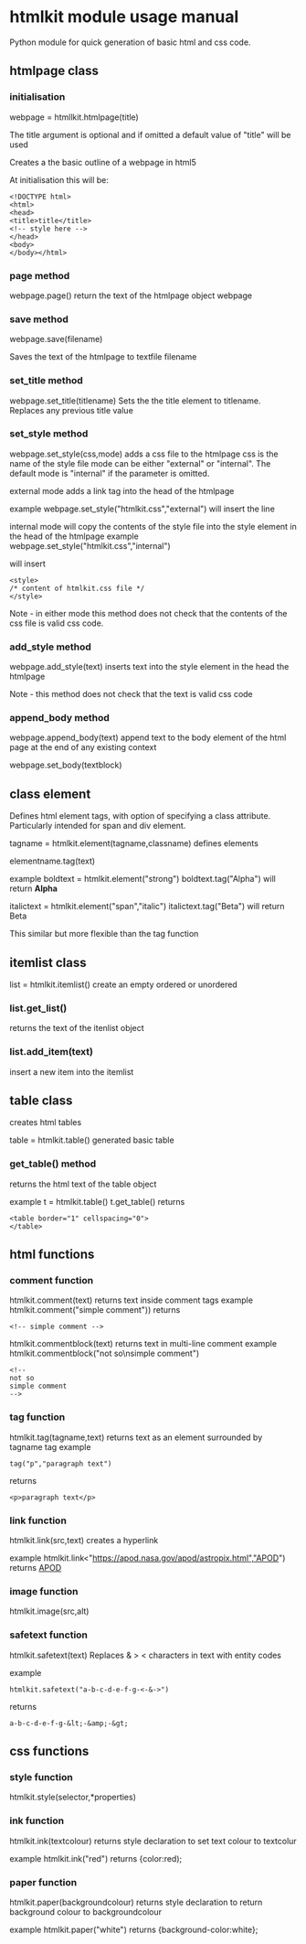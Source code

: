 # htmlkit module usage manual

Python module for quick generation of basic html and css code.

## htmlpage class

### initialisation
webpage = htmllkit.htmlpage(title)

The title argument is optional and if omitted a default value of "title" will be used

Creates a the basic outline of a webpage in html5

At initialisation this will be:
```
<!DOCTYPE html>
<html>
<head>
<title>title</title>
<!-- style here -->
</head>
<body>
</body></html>
```

### page method
webpage.page()
return the text of the htmlpage object webpage

### save method
webpage.save(filename)

Saves the text of the htmlpage to textfile filename

### set_title method
webpage.set_title(titlename)
Sets the the title element to titlename. Replaces any previous title value


### set_style method
webpage.set_style(css,mode)
adds a css file to the htmlpage
css is the name of the style file
mode can be either "external" or "internal". The default mode is "internal" if the parameter is omitted.

external mode adds a link tag into the head of the htmlpage

example
webpage.set_style("htmlkit.css","external")
will insert the line 
<link rel="stylesheet" href="htmlkit.css">

internal mode will copy the contents of the style file into the style element in the head of the htmlpage
example
webpage.set_style("htmlkit.css","internal")

will insert
```
<style>
/* content of htmlkit.css file */
</style>
```
Note - in either mode this method does not check that the contents of the css file is valid css code.

### add_style method
webpage.add_style(text)
inserts text into the style element in the head the htmlpage

Note - this method does not check that the text is valid css code


### append_body method
webpage.append_body(text)
append text to the body element of the html page at the end of any existing context

webpage.set_body(textblock)


## class element

Defines html element tags, with option of specifying a class attribute. Particularly intended for span and div element. 

tagname = htmlkit.element(tagname,classname)
defines elements 

elementname.tag(text)

example
boldtext = htmlkit.element("strong")
boldtext.tag("Alpha")
will return
<strong>Alpha</strong>

italictext = htmlkit.element("span","italic")
italictext.tag("Beta")
will return
<span class="italic">Beta</span>

This similar but more flexible than the tag function

## itemlist class

list = htmlkit.itemlist()
create an empty ordered or unordered 

### list.get_list()
returns the text of the itenlist object

### list.add_item(text)
insert a new item into the itemlist

## table class 
creates html tables

table = htmlkit.table()
generated basic table

### get_table() method
returns the html text of the table object

example
t = htmlkit.table()
t.get_table()
returns
```
<table border="1" cellspacing="0">
</table>
```



## html functions

### comment function
htmlkit.comment(text)
returns text inside comment tags
example
htmlkit.comment("simple comment"))
returns
```
<!-- simple comment -->
```

htmlkit.commentblock(text)
returns text in multi-line comment
example
htmlkit.commentblock("not so\nsimple comment")
```
<!--
not so
simple comment
-->
```

### tag function
htmlkit.tag(tagname,text)
returns text as an element surrounded by tagname tag
example
```
tag("p","paragraph text")
```
returns
```
<p>paragraph text</p>
```

### link function
htmlkit.link(src,text)
creates a hyperlink

example
htmlkit.link<"https://apod.nasa.gov/apod/astropix.html","APOD")
returns
<a href="https://apod.nasa.gov/apod/astropix.html">APOD</a>

### image function
htmlkit.image(src,alt)

### safetext function
htmlkit.safetext(text)
Replaces & > < characters in text with entity codes

example
```
htmlkit.safetext("a-b-c-d-e-f-g-<-&->")
```
returns 
```
a-b-c-d-e-f-g-&lt;-&amp;-&gt;
```
## css functions

### style function
htmlkit.style(selector,*properties)

### ink function
htmlkit.ink(textcolour)
returns style declaration to set text colour to textcolur

example
htmlkit.ink("red")
returns
{color:red);

### paper function
htmlkit.paper(backgroundcolour)
returns style declaration to return background colour to backgroundcolour

example
htmlkit.paper("white")
returns
{background-color:white};
 
 
